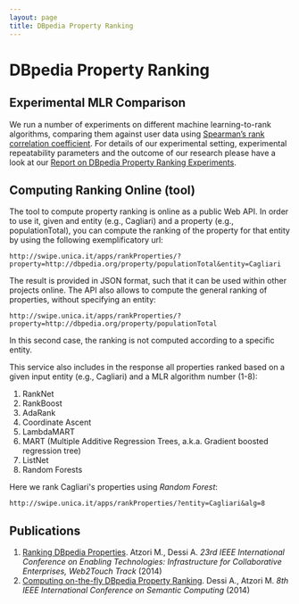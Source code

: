 ```yaml
---
layout: page
title: DBpedia Property Ranking
---
```


DBpedia Property Ranking
========================

Experimental MLR Comparison
---------------------------

We run a number of experiments on different machine learning-to-rank algorithms, comparing them against user data using [Spearman’s rank correlation coefficient](http://en.wikipedia.org/wiki/Spearman's_rank_correlation_coefficient).
For details of our experimental setting, experimental repeatability parameters and the outcome of our research please have a look at our [Report on DBpedia Property Ranking Experiments](https://bitbucket.org/atzori/files/downloads/rankprop_experiments_report.pdf).



Computing Ranking Online (tool)
-------------------------------

The tool to compute property ranking is online as a public Web API.
In order to use it, given and entity (e.g., Cagliari) and a property (e.g., populationTotal), you can compute the ranking of the property for that entity by using the following exemplificatory url:

    http://swipe.unica.it/apps/rankProperties/?property=http://dbpedia.org/property/populationTotal&entity=Cagliari

The result is provided in JSON format, such that it can be used within other projects online.
The API also allows to compute the general ranking of properties, without specifying an entity:

    http://swipe.unica.it/apps/rankProperties/?property=http://dbpedia.org/property/populationTotal

In this second case, the ranking is not computed according to a specific entity.

This service also includes in the response all properties ranked based on a given input entity (e.g., Cagliari) and a MLR algorithm number (1-8):

1. RankNet
2. RankBoost
3. AdaRank
4. Coordinate Ascent
5. LambdaMART
6. MART (Multiple Additive Regression Trees, a.k.a. Gradient boosted regression tree)
7. ListNet
8. Random Forests

Here we rank Cagliari's properties using _Random Forest_:

    http://swipe.unica.it/apps/rankProperties/?entity=Cagliari&alg=8



Publications
---------------------------

 1. [Ranking DBpedia Properties](http://web2touch2014.tudor.lu/Accepted.html). Atzori M., Dessi A. _23rd IEEE International Conference on Enabling Technologies: Infrastructure for Collaborative Enterprises, Web2Touch Track_ (2014)
 1. [Computing on-the-fly DBpedia Property Ranking](http://ieee-icsc.org/icsc2014/). Dessi A., Atzori M. _8th IEEE International Conference on Semantic Computing_ (2014)
